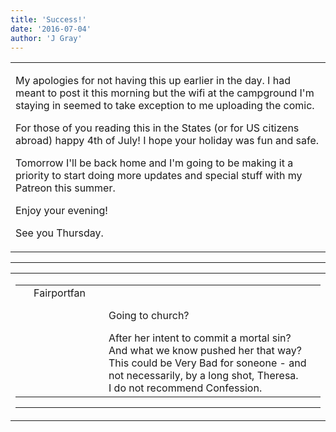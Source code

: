 ```yaml
---
title: 'Success!'
date: '2016-07-04'
author: 'J Gray'
---
```


<div>
<!-- Main content here -->
<table border="0" class="post"><tbody><tr><td>
   
   <div class="post_body">
       <p>My apologies for not having this up earlier in the day. I had meant to post it this morning but the wifi at the campground I'm staying in seemed to take exception to me uploading the comic. </p><p>For those of you reading this in the States (or for US citizens abroad) happy 4th of July! I hope your holiday was fun and safe.</p><p>Tomorrow I'll be back home and I'm going to be making it a priority to start doing more updates and special stuff with my Patreon this summer.</p><p>Enjoy your evening!</p><p>See you Thursday.</p>
   </div>
   </td></tr>
   </tbody></table><hr><table style="width:100%; border:0;" class="comment_table"><tbody><tr><td width="100%"><a name=""> </a><div style="width:100%;" class="comment"><table border="0" width="100%"><tbody><tr><td align="center" valign="top" width="125">
<span class="comment_title"><center>Fairportfan<br></center><a name="2794">&nbsp;</a></span><br>
<center><img src="https://www.gravatar.com/avatar.php?gravatar_id=aa6f9d5ec211cb4180cd78f1bdcb0cb5&amp;default=http%3A%2F%2Fmysteriesofthearcana.com%2Ftemplates%2Fmain%2Fimages%2Favatar.gif&amp;size=80&amp;rating=g" border="0" alt=""></center>
</td>
<td valign="top">


<p class="comment_text"> </p><p class="comment_text"><br> Going to church?</p><div>After her intent to commit a mortal sin?</div><div>And what we know pushed her that way?</div><div>This could be Very Bad for soneone - and not necessarily, by a long shot, Theresa.</div><div>I do not recommend Confession.</div>
 

</td></tr></tbody></table>
<hr></div></td></tr></tbody></table>
<!-- End main content -->
              </div>
